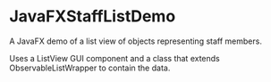 # JavaFXStaffListDemo
A JavaFX demo of a list view of objects representing staff members.

Uses a ListView GUI component and a class that extends ObservableListWrapper to contain the data.
